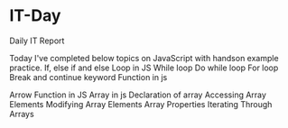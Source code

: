 # IT-Day
Daily IT Report

Today I've completed below topics on JavaScript with handson example practice.
If, else if and else
Loop in JS
While loop
Do while loop
For loop
Break and continue keyword
Function in js

Arrow Function in JS
Array in js
Declaration of array
Accessing Array Elements
Modifying Array Elements
Array Properties
Iterating Through Arrays
